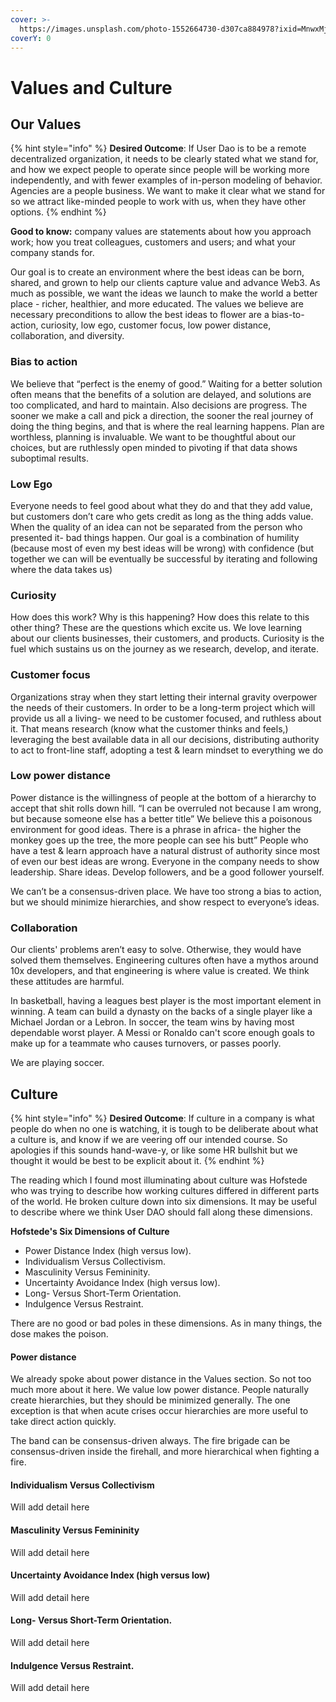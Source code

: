 ```yaml
---
cover: >-
  https://images.unsplash.com/photo-1552664730-d307ca884978?ixid=MnwxMjA3fDB8MHxwaG90by1wYWdlfHx8fGVufDB8fHx8&ixlib=rb-1.2.1&auto=format&fit=crop&w=2970&q=80
coverY: 0
---
```


# Values and Culture

## Our Values

{% hint style="info" %}
**Desired Outcome**: If User Dao is to be a remote decentralized organization, it needs to be clearly stated what we stand for, and how we expect people to operate since people will be working more independently, and with fewer examples of in-person modeling of behavior. Agencies are a people business. We want to make it clear what we stand for so we attract like-minded people to work with us, when they have other options.
{% endhint %}

**Good to know:** company values are statements about how you approach work; how you treat colleagues, customers and users; and what your company stands for.

Our goal is to create an environment where the best ideas can be born, shared, and grown to help our clients capture value and advance Web3. As much as possible, we want the ideas we launch to make the world a better place - richer, healthier, and more educated. The values we believe are necessary preconditions to allow the best ideas to flower are a bias-to-action, curiosity, low ego, customer focus, low power distance, collaboration, and diversity.

### Bias to action

We believe that “perfect is the enemy of good.” Waiting for a better solution often means that the benefits of a solution are delayed, and solutions are too complicated, and hard to maintain. Also decisions are progress. The sooner we make a call and pick a direction, the sooner the real journey of doing the thing begins, and that is where the real learning happens. Plan are worthless, planning is invaluable. We want to be thoughtful about our choices, but are ruthlessly open minded to pivoting if that data shows suboptimal results.

### Low Ego

Everyone needs to feel good about what they do and that they add value, but customers don’t care who gets credit as long as the thing adds value. When the quality of an idea can not be separated from the person who presented it- bad things happen. Our goal is a combination of humility (because most of even my best ideas will be wrong) with confidence (but together we can will be eventually be successful by iterating and following where the data takes us)

### Curiosity

How does this work? Why is this happening? How does this relate to this other thing? These are the questions which excite us. We love learning about our clients businesses, their customers, and products. Curiosity is the fuel which sustains us on the journey as we research, develop, and iterate.

### Customer focus

Organizations stray when they start letting their internal gravity overpower the needs of their customers. In order to be a long-term project which will provide us all a living- we need to be customer focused, and ruthless about it. That means research (know what the customer thinks and feels,) leveraging the best available data in all our decisions, distributing authority to act to front-line staff, adopting a test & learn mindset to everything we do

### Low power distance

Power distance is the willingness of people at the bottom of a hierarchy to accept that shit rolls down hill. “I can be overruled not because I am wrong, but because someone else has a better title” We believe this a poisonous environment for good ideas. There is a phrase in africa- the higher the monkey goes up the tree, the more people can see his butt” People who have a test & learn approach have a natural distrust of authority since most of even our best ideas are wrong. Everyone in the company needs to show leadership. Share ideas. Develop followers, and be a good follower yourself.

We can’t be a consensus-driven place. We have too strong a bias to action, but we should minimize hierarchies, and show respect to everyone’s ideas.

### Collaboration

Our clients' problems aren’t easy to solve. Otherwise, they would have solved them themselves. Engineering cultures often have a mythos around 10x developers, and that engineering is where value is created.  We think these attitudes are harmful.&#x20;



In basketball, having a leagues best player is the most important element in winning. A team can build a dynasty on the backs of a single player like a Michael Jordan or a Lebron.  In soccer, the team wins by having most dependable worst player.  A Messi or Ronaldo can't score enough goals to make up for a teammate who causes turnovers, or passes poorly.&#x20;

We are playing soccer.&#x20;



## Culture

{% hint style="info" %}
**Desired Outcome**: If culture in a company is what people do when no one is watching, it is tough to be deliberate about what a culture is, and know if we are veering off our intended course.  So apologies if this sounds hand-wave-y, or like some HR bullshit but we thought it would be best to be explicit about it.&#x20;
{% endhint %}

The reading which I found most illuminating about culture was Hofstede who was trying to describe how working cultures differed in different parts of the world.  He broken culture down into six dimensions.  It may be useful to describe where we think User DAO should fall along these dimensions.&#x20;

**Hofstede's Six Dimensions of Culture**

* Power Distance Index (high versus low).
* Individualism Versus Collectivism.
* Masculinity Versus Femininity.
* Uncertainty Avoidance Index (high versus low).
* Long- Versus Short-Term Orientation.
* Indulgence Versus Restraint.

There are no good or bad poles in these dimensions.  As in many things, the dose makes the poison.&#x20;

#### Power distance

We already spoke about power distance in the Values section. So not too much more about it here. We value low power distance. People naturally create hierarchies, but they should be minimized generally.  The one exception is that when acute crises occur hierarchies are more useful to take direct action quickly.&#x20;

The band can be consensus-driven always. The fire brigade can be consensus-driven inside the firehall, and more hierarchical when fighting a fire.&#x20;



#### Individualism Versus Collectivism

Will add detail here

#### Masculinity Versus Femininity

Will add detail here



#### Uncertainty Avoidance Index (high versus low)

Will add detail here



#### Long- Versus Short-Term Orientation.

Will add detail here



#### Indulgence Versus Restraint.

Will add detail here





